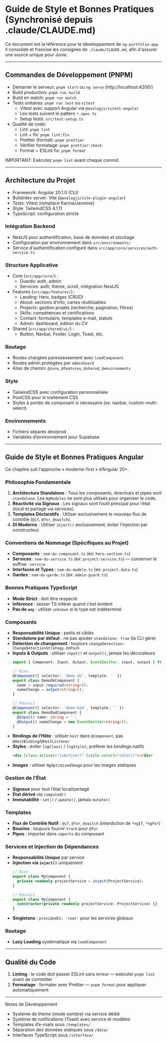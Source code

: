 # Guide de Style et Bonnes Pratiques (Synchronisé depuis .claude/CLAUDE.md)

Ce document est la référence pour le développement de `ng-portfolio-app`. Il consolide et francise les consignes de `.claude/CLAUDE.md`, afin d'assurer une source unique pour Junie.

---

## Commandes de Développement (PNPM)

- Démarrer le serveur: `pnpm start` ou `ng serve` (http://localhost:4200/)
- Build production: `pnpm run build`
- Build en watch: `pnpm run watch`
- Tests unitaires: `pnpm run test` ou `vitest`
  - Vitest avec support Angular via `@analogjs/vitest-angular`
  - Les tests suivent le pattern `*.spec.ts`
  - Setup tests: `src/test-setup.ts`
- Qualité de code:
  - Lint: `pnpm lint`
  - Lint + fix: `pnpm lint:fix`
  - Prettier (format): `pnpm prettier`
  - Vérifier formatage: `pnpm prettier:check`
  - Format + ESLint fix: `pnpm format`

IMPORTANT: Exécutez `pnpm lint` avant chaque commit.

---

## Architecture du Projet

- Framework: Angular 20.1.0 (CLI)
- Build/dev server: Vite (`@analogjs/vite-plugin-angular`)
- Tests: Vitest (remplace Karma/Jasmine)
- Style: TailwindCSS 4.1.11
- TypeScript: configuration stricte

### Intégration Backend
- NestJS pour authentification, base de données et stockage
- Configuration par environnement dans `src/environments/`
- Service d'authentification configuré dans `src/app/core/services/auth-service.ts`

### Structure Applicative
- Core (`src/app/core/`) :
  - Guards: auth, admin
  - Services: auth, thème, scroll, intégration NestJS
- Features (`src/app/features/`) :
  - Landing: Hero, badges (CRUD)
  - About: sections d’info, cartes réutilisables
  - Projects: gestion projets (recherche, pagination, filtres)
  - Skills: compétences et certifications
  - Contact: formulaire, templates e-mail, statuts
  - Admin: dashboard, édition du CV
- Shared (`src/app/shared/ui/`) :
  - Button, Navbar, Footer, Login, Toast, etc.

### Routage
- Routes chargées paresseusement avec `loadComponent`
- Routes admin protégées par `adminGuard`
- Alias de chemin: `@core`, `@features`, `@shared`, `@environments`

### Style
- TailwindCSS avec configuration personnalisée
- PostCSS pour le traitement CSS
- Styles à portée de composant si nécessaire (ex: navbar, custom-multi-select)

### Environnements
- Fichiers séparés dev/prod
- Variables d’environnement pour Supabase

---

## Guide de Style et Bonnes Pratiques Angular

Ce chapitre suit l'approche « moderne-first » d’Angular 20+.

### Philosophie Fondamentale
1. **Architecture Standalone** : Tous les composants, directives et pipes sont `standalone`. Les `NgModules` ne sont plus utilisés pour organiser le code.
2. **Réactivité via Signaux** : Les signaux sont l’outil principal pour l’état (local et partagé via services).
3. **Templates Déclaratifs** : Utiliser exclusivement le nouveau flux de contrôle (`@if`, `@for`, `@switch`).
4. **DI Moderne** : Utiliser `inject()` exclusivement; éviter l’injection par constructeur.

### Conventions de Nommage (Spécifiques au Projet)
- **Composants** : `nom-du-composant.ts` (ex: `hero-section.ts`)
- **Services** : `nom-du-service.ts` (ex: `project-service.ts`) — conserver le suffixe `-service`
- **Interfaces et Types** : `nom-du-modele.ts` (ex: `project-data.ts`)
- **Gardes** : `nom-du-garde.ts` (ex: `admin-guard.ts`)

### Bonnes Pratiques TypeScript
- **Mode Strict** : doit être respecté
- **Inférence** : laisser TS inférer quand c’est évident
- **Pas de `any`** : utiliser `unknown` si le type est indéterminé

### Composants
- **Responsabilité Unique** : petits et ciblés
- **Standalone par défaut** : ne pas ajouter `standalone: true` (la CLI gère)
- **Détection de changement** : toujours `changeDetection: ChangeDetectionStrategy.OnPush`
- **Inputs & Outputs** : utiliser `input()` et `output()`, jamais les décorateurs
  ```typescript
  import { Component, Input, Output, EventEmitter, input, output } from '@angular/core';

  // Bien
  @Component({ selector: 'demo-ok', template: '' })
  export class DemoOkComponent {
    name = input.required<string>();
    nameChange = output<string>();
  }

  // Mauvais
  @Component({ selector: 'demo-bad', template: '' })
  export class DemoBadComponent {
    @Input() name: string = '';
    @Output() nameChange = new EventEmitter<string>();
  }
  ```
- **Bindings de l’Hôte** : utiliser `host` dans `@Component`, pas `@HostBinding`/`@HostListener`
- **Styles** : éviter `[ngClass]` / `[ngStyle]`; préférer les bindings natifs
  ```html
  <div [class.active]="isActive()" [style.color]="color()"></div>
  ```
- **Images** : utiliser `NgOptimizedImage` pour les images statiques

### Gestion de l’État
- **Signaux** pour tout l’état local/partagé
- **État dérivé** via `computed()`
- **Immutabilité** : `set()` / `update()`, jamais `mutate()`

### Templates
- **Flux de Contrôle Natif** : `@if`, `@for`, `@switch` (interdiction de `*ngIf`, `*ngFor`)
- **Boucles** : toujours fournir `track` pour `@for`
- **Pipes** : importer dans `imports` du composant

### Services et Injection de Dépendances
- **Responsabilité Unique** par service
- **Injection via `inject()`** uniquement
  ```typescript
  // Bien
  export class MyComponent {
    private readonly projectService = inject(ProjectService);
  }

  // Mauvais
  export class MyComponent {
    constructor(private readonly projectService: ProjectService) {}
  }
  ```
- **Singletons** : `providedIn: 'root'` pour les services globaux

### Routage
- **Lazy Loading** systématique via `loadComponent`

---

## Qualité du Code
1. **Linting** : le code doit passer ESLint sans erreur — exécuter `pnpm lint` avant de committer
2. **Formatage** : formater avec Prettier — `pnpm format` pour appliquer automatiquement

---

Notes de Développement
- Système de thème (mode sombre) via service dédié
- Système de notifications (Toast) avec service et modèles
- Templates d’e-mails sous `/templates/`
- Séparation des données statiques sous `/data/`
- Interfaces TypeScript sous `/interface/`
